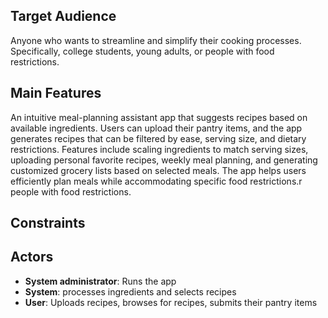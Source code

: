 ## Target Audience
Anyone who wants to streamline and simplify their cooking processes.
Specifically, college students, young adults, or people with food restrictions.

## Main Features
An intuitive meal-planning assistant app that suggests recipes based on available ingredients. Users can upload their pantry items, and the app generates recipes that can be filtered by ease, serving size, and dietary restrictions. Features include scaling ingredients to match serving sizes, uploading personal favorite recipes, weekly meal planning, and generating customized grocery lists based on selected meals. The app helps users efficiently plan meals while accommodating specific food restrictions.r people with food restrictions.

## Constraints


## Actors
* __System administrator__: Runs the app
* __System__: processes ingredients and selects recipes
* __User__: Uploads recipes, browses for recipes, submits their pantry items